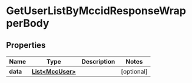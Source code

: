 

# GetUserListByMccidResponseWrapperBody


## Properties

Name | Type | Description | Notes
------------ | ------------- | ------------- | -------------
**data** | [**List&lt;MccUser&gt;**](MccUser.md) |  |  [optional]



